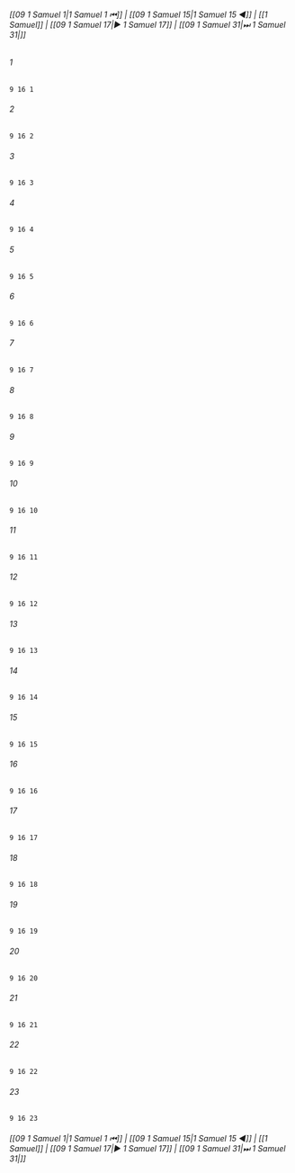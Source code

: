 
###### [[09 1 Samuel 1|1 Samuel 1 ⏮]] | [[09 1 Samuel 15|1 Samuel 15 ◀]] | [[1 Samuel]] | [[09 1 Samuel 17|▶ 1 Samuel 17]] | [[09 1 Samuel 31|⏭ 1 Samuel 31|]]

###### 1
``` verse
9 16 1 
```
###### 2
``` verse
9 16 2 
```
###### 3
``` verse
9 16 3 
```
###### 4
``` verse
9 16 4 
```
###### 5
``` verse
9 16 5 
```
###### 6
``` verse
9 16 6 
```
###### 7
``` verse
9 16 7 
```
###### 8
``` verse
9 16 8 
```
###### 9
``` verse
9 16 9 
```
###### 10
``` verse
9 16 10 
```
###### 11
``` verse
9 16 11 
```
###### 12
``` verse
9 16 12 
```
###### 13
``` verse
9 16 13 
```
###### 14
``` verse
9 16 14 
```
###### 15
``` verse
9 16 15 
```
###### 16
``` verse
9 16 16 
```
###### 17
``` verse
9 16 17 
```
###### 18
``` verse
9 16 18 
```
###### 19
``` verse
9 16 19 
```
###### 20
``` verse
9 16 20 
```
###### 21
``` verse
9 16 21 
```
###### 22
``` verse
9 16 22 
```
###### 23
``` verse
9 16 23 
```

###### [[09 1 Samuel 1|1 Samuel 1 ⏮]] | [[09 1 Samuel 15|1 Samuel 15 ◀]] | [[1 Samuel]] | [[09 1 Samuel 17|▶ 1 Samuel 17]] | [[09 1 Samuel 31|⏭ 1 Samuel 31|]]

